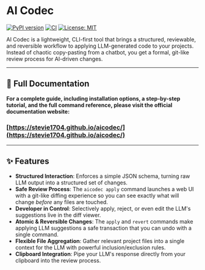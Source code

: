 # AI Codec

[![PyPI version](https://img.shields.io/pypi/v/aicodec)](https://pypi.org/project/aicodec/)
[![CI](https://github.com/Stevie1704/aicodec/actions/workflows/ci.yml/badge.svg)](https://github.com/Stevie1704/aicodec/actions/workflows/ci.yml)
[![License: MIT](https://img.shields.io/badge/License-MIT-yellow.svg)](https://opensource.org/licenses/MIT)

AI Codec is a lightweight, CLI-first tool that brings a structured, reviewable, and reversible workflow to applying LLM-generated code to your projects. Instead of chaotic copy-pasting from a chatbot, you get a formal, git-like review process for AI-driven changes.



---

## 📖 Full Documentation

**For a complete guide, including installation options, a step-by-step tutorial, and the full command reference, please visit the official documentation website:**

### **[https://stevie1704.github.io/aicodec/](https://stevie1704.github.io/aicodec/)**

---

## ✨ Features

-   **Structured Interaction**: Enforces a simple JSON schema, turning raw LLM output into a structured set of changes.
-   **Safe Review Process**: The `aicodec apply` command launches a web UI with a git-like diffing experience so you can see exactly what will change *before* any files are touched.
-   **Developer in Control**: Selectively apply, reject, or even edit the LLM's suggestions live in the diff viewer.
-   **Atomic & Reversible Changes**: The `apply` and `revert` commands make applying LLM suggestions a safe transaction that you can undo with a single command.
-   **Flexible File Aggregation**: Gather relevant project files into a single context for the LLM with powerful inclusion/exclusion rules.
-   **Clipboard Integration**: Pipe your LLM's response directly from your clipboard into the review process.
